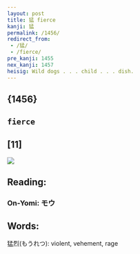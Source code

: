 ```yaml
---
layout: post
title: 猛 fierce
kanji: 猛
permalink: /1456/
redirect_from:
 - /猛/
 - /fierce/
pre_kanji: 1455
nex_kanji: 1457
heisig: Wild dogs . . . child . . . dish.
---
```


## {1456}

## `fierce`

## [11]

<div class="stroke"><img src="E78C9B.png" /></div>

## Reading:

### On-Yomi: モウ

## Words:

猛烈(もうれつ): violent, vehement, rage
